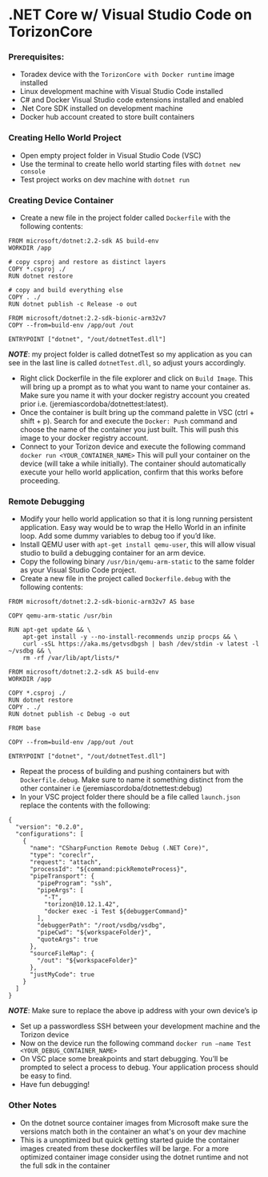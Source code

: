# .NET Core w/ Visual Studio Code on TorizonCore

### Prerequisites: 
* Toradex device with the `TorizonCore with Docker runtime` image installed
* Linux development machine with Visual Studio Code installed
* C# and Docker Visual Studio code extensions installed and enabled
* .Net Core SDK installed on development machine
* Docker hub account created to store built containers

### Creating Hello World Project
* Open empty project folder in Visual Studio Code (VSC)
* Use the terminal to create hello world starting files with `dotnet new console`
* Test project works on dev machine with `dotnet run`

### Creating Device Container
* Create a new file in the project folder called `Dockerfile` with the following contents:
```
FROM microsoft/dotnet:2.2-sdk AS build-env
WORKDIR /app

# copy csproj and restore as distinct layers
COPY *.csproj ./
RUN dotnet restore

# copy and build everything else
COPY . ./
RUN dotnet publish -c Release -o out

FROM microsoft/dotnet:2.2-sdk-bionic-arm32v7
COPY --from=build-env /app/out /out

ENTRYPOINT ["dotnet", "/out/dotnetTest.dll"]
```
***NOTE***: my project folder is called dotnetTest so my application as you can see in the last line is called `dotnetTest.dll`, so adjust yours accordingly.
* Right click Dockerfile in the file explorer and click on `Build Image`. This will bring up a prompt as to what you want to name your container as. Make sure you name it with your docker registry account you created prior i.e. (jeremiascordoba/dotnettest:latest).
* Once the container is built bring up the command palette in VSC (ctrl + shift + p). Search for and execute the `Docker: Push` command and choose the name of the container you just built. This will push this image to your docker registry account.
* Connect to your Torizon device and execute the following command `docker run <YOUR_CONTAINER_NAME>` This will pull your container on the device (will take a while initially). The container should automatically execute your hello world application, confirm that this works before proceeding.

### Remote Debugging 
* Modify your hello world application so that it is long running persistent application. Easy way would be to wrap the Hello World in an infinite loop. Add some dummy variables to debug too if you’d like.
* Install QEMU user with `apt-get install qemu-user`, this will allow visual studio to build a debugging container for an arm device.
* Copy the following binary `/usr/bin/qemu-arm-static` to the same folder as your Visual Studio Code project.
* Create a new file in the project called `Dockerfile.debug` with the following contents:
```
FROM microsoft/dotnet:2.2-sdk-bionic-arm32v7 AS base

COPY qemu-arm-static /usr/bin

RUN apt-get update && \
    apt-get install -y --no-install-recommends unzip procps && \
    curl -sSL https://aka.ms/getvsdbgsh | bash /dev/stdin -v latest -l ~/vsdbg && \
    rm -rf /var/lib/apt/lists/*

FROM microsoft/dotnet:2.2-sdk AS build-env
WORKDIR /app

COPY *.csproj ./
RUN dotnet restore
COPY . ./
RUN dotnet publish -c Debug -o out

FROM base

COPY --from=build-env /app/out /out

ENTRYPOINT ["dotnet", "/out/dotnetTest.dll"]
```
* Repeat the process of building and pushing containers but with `Dockerfile.debug`. Make sure to name it something distinct from the other container i.e (jeremiascordoba/dotnettest:debug)
* In your VSC project folder there should be a file called `launch.json` replace the contents with the following:
```
{
  "version": "0.2.0",
  "configurations": [
    {
      "name": "CSharpFunction Remote Debug (.NET Core)",
      "type": "coreclr",
      "request": "attach",
      "processId": "${command:pickRemoteProcess}",
      "pipeTransport": {
        "pipeProgram": "ssh",
        "pipeArgs": [
          "-T",
          "torizon@10.12.1.42",
          "docker exec -i Test ${debuggerCommand}"
        ],
        "debuggerPath": "/root/vsdbg/vsdbg",
        "pipeCwd": "${workspaceFolder}",
        "quoteArgs": true
      },
      "sourceFileMap": {
        "/out": "${workspaceFolder}"
      },
      "justMyCode": true
    }
  ]
}
```
***NOTE***: Make sure to replace the above ip address with your own device’s ip
* Set up a passwordless SSH between your development machine and the Torizon device
* Now on the device run the following command `docker run –name Test <YOUR_DEBUG_CONTAINER_NAME>`
* On VSC place some breakpoints and start debugging. You’ll be prompted to select a process to debug. Your application process should be easy to find.
* Have fun debugging!

### Other Notes
* On the dotnet source container images from Microsoft make sure the versions match both in the container an what's on your dev machine
* This is a unoptimized but quick getting started guide the container images created from these dockerfiles will be large. For a more optimized container image consider using the dotnet runtime and not the full sdk in the container
